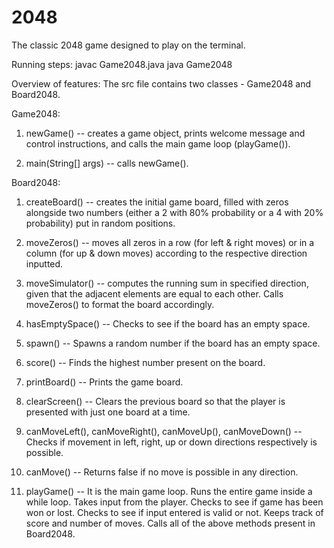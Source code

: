 # 2048
The classic 2048 game designed to play on the terminal.

Running steps: 
javac Game2048.java
java Game2048

Overview of features:
The src file contains two classes - Game2048 and Board2048.

Game2048:

1) newGame() -- creates a game object, prints welcome message and control instructions, and calls the main game loop (playGame()).

2) main(String[] args) -- calls newGame().

Board2048:

1) createBoard() -- creates the initial game board, filled with zeros alongside two numbers (either a 2 with 80% probability or a 4 with 20% probability) put in random positions.

2) moveZeros() -- moves all zeros in a row (for left & right moves) or in a column (for up & down moves) according to the respective direction inputted.

3) moveSimulator() -- computes the running sum in specified direction, given that the adjacent elements are equal to each other. Calls moveZeros() to format the board accordingly.

4) hasEmptySpace() -- Checks to see if the board has an empty space.

5) spawn() -- Spawns a random number if the board has an empty space.

6) score() -- Finds the highest number present on the board.

7) printBoard() -- Prints the game board.

8) clearScreen() -- Clears the previous board so that the player is presented with just one board at a time.

9) canMoveLeft(), canMoveRight(), canMoveUp(), canMoveDown() -- Checks if movement in left, right, up or down directions respectively is possible.

10) canMove() -- Returns false if no move is possible in any direction.

11) playGame() -- It is the main game loop. Runs the entire game inside a while loop. Takes input from the player. Checks to see if game has been won or lost. Checks to see if input entered is valid or not. Keeps track of score and number of moves. Calls all of the above methods present in Board2048. 
